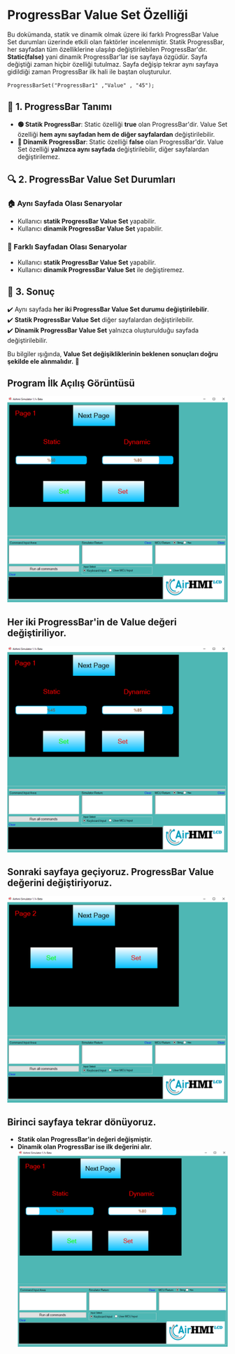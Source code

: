 # ProgressBar Value Set Özelliği

Bu dokümanda, statik ve dinamik olmak üzere iki farklı ProgressBar Value Set durumları üzerinde etkili olan faktörler incelenmiştir.
Statik ProgressBar, her sayfadan tüm özelliklerine ulaşılıp değiştirilebilen ProgressBar'dır. **Static(false)** yani dinamik ProgressBar'lar ise sayfaya özgüdür.
Sayfa değiştiği zaman hiçbir özelliği tutulmaz. Sayfa değişip tekrar aynı sayfaya gidildiği zaman ProgressBar ilk hali ile baştan oluşturulur. 

```
ProgressBarSet("ProgressBar1" ,"Value" , "45");
```

## 📌 1. ProgressBar Tanımı
- **🟢 Statik ProgressBar**: Static özelliği **true** olan ProgressBar'dir. Value Set özelliği **hem aynı sayfadan hem de diğer sayfalardan** değiştirilebilir.
- **🔵 Dinamik ProgressBar**: Static özelliği **false** olan ProgressBar'dir. Value Set özelliği **yalnızca aynı sayfada** değiştirilebilir, diğer sayfalardan değiştirilemez.

## 🔍 2. ProgressBar Value Set Durumları
### 🏠 Aynı Sayfada Olası Senaryolar
- Kullanıcı **statik ProgressBar Value Set** yapabilir.
- Kullanıcı **dinamik ProgressBar Value Set** yapabilir.

### 🔄 Farklı Sayfadan Olası Senaryolar
- Kullanıcı **statik ProgressBar Value Set** yapabilir.
- Kullanıcı **dinamik ProgressBar Value Set** ile değiştiremez.

## 🎯 3. Sonuç
✔️ Aynı sayfada **her iki ProgressBar Value Set durumu değiştirilebilir**.  
✔️ **Statik ProgressBar Value Set** diğer sayfalardan değiştirilebilir.  
✔️ **Dinamik ProgressBar Value Set** yalnızca oluşturulduğu sayfada değiştirilebilir.  

Bu bilgiler ışığında, **Value Set değişikliklerinin beklenen sonuçları doğru şekilde ele alınmalıdır.** 🚀

## Program İlk Açılış Görüntüsü
![Açıklama Metni](1.png)

## Her iki ProgressBar'in de Value değeri değiştiriliyor.
![Açıklama Metni](2.png)

## Sonraki sayfaya geçiyoruz. ProgressBar Value değerini değiştiriyoruz.
![Açıklama Metni](3.png)

## Birinci sayfaya tekrar dönüyoruz. 
- **Statik olan ProgressBar'in değeri değişmiştir.**  
- **Dinamik olan ProgressBar ise ilk değerini alır.**
![Açıklama Metni](4.png)
